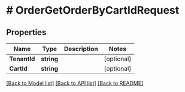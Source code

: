 # # OrderGetOrderByCartIdRequest


## Properties 


Name | Type | Description | Notes
------------ | ------------- | ------------- | -------------
**TenantId**| **string** |   | [optional]
**CartId**| **string** |   | [optional]


[[Back to Model list]](../../README.md#models) [[Back to API list]](../../README.md#endpoints) [[Back to README]](../../README.md)

